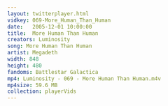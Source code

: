 ```yaml
---
layout: twitterplayer.html
vidkey: 069-More_Human_Than_Human
date:   2005-12-01 10:00:00
title:  More Human Than Human
creators: Luminosity
song: More Human Than Human
artist: Megadeth
width: 848
height: 480
fandoms: Battlestar Galactica
mp4: Luminosity - 069 - More Human Than Human.m4v
mp4size: 59.6 MB
collection: playerVids
---
```


  <div>
  
  </div>
  